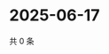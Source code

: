 # 2025-06-17

共 0 条

<!-- BEGIN ZHIHUVIDEO -->
<!-- 最后更新时间 Tue Jun 17 2025 02:16:18 GMT+0800 (China Standard Time) -->

<!-- END ZHIHUVIDEO -->
